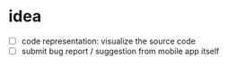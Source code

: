 idea
====
- [ ] code representation: visualize the source code
- [ ] submit bug report / suggestion from mobile app itself
